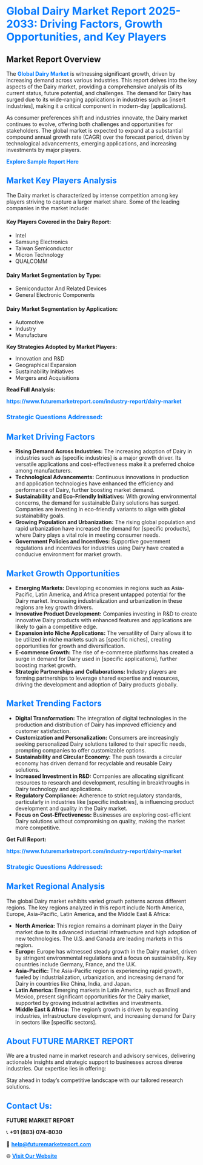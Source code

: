 <h1 style="color: #007BFF;">Global Dairy Market Report 2025-2033: Driving Factors, Growth Opportunities, and Key Players</h1>

<section id="overview">
<h2>Market Report Overview</h2>
<p>The <a href="https://www.futuremarketreport.com/industry-report/dairy-market" style="color: #007BFF; text-decoration: none;"><strong>Global Dairy Market</strong></a> is witnessing significant growth, driven by increasing demand across various industries. This report delves into the key aspects of the Dairy market, providing a comprehensive analysis of its current status, future potential, and challenges. The demand for Dairy has surged due to its wide-ranging applications in industries such as [insert industries], making it a critical component in modern-day [applications].</p>
<p>As consumer preferences shift and industries innovate, the Dairy market continues to evolve, offering both challenges and opportunities for stakeholders. The global market is expected to expand at a substantial compound annual growth rate (CAGR) over the forecast period, driven by technological advancements, emerging applications, and increasing investments by major players.</p>
</section>

<section id="overview">
<p><a href="https://www.futuremarketreport.com/request-sample/reportId=34606" style="color: #007BFF; text-decoration: none;"><strong>Explore Sample Report Here</strong></a></p>
</section>

<section id="key-players">
<h2 style="color: #007BFF;">Market Key Players Analysis</h2>
<p>The Dairy market is characterized by intense competition among key players striving to capture a larger market share. Some of the leading companies in the market include:</p>
<h4>Key Players Covered in the Dairy Report:</h4>
<ul><li>Intel</li><li>Samsung Electronics</li><li>Taiwan Semiconductor</li><li>Micron Technology</li><li>QUALCOMM</li></ul>
<h4>Dairy Market Segmentation by Type:</h4>
<ul><li>Semiconductor And Related Devices</li><li>General Electronic Components</li></ul>

<h4>Dairy Market Segmentation by Application:</h4>
<ul><li>Automotive</li><li>Industry</li><li>Manufacture</li></ul>
<p><strong>Key Strategies Adopted by Market Players:</strong></p>
<ul>
<li>Innovation and R&D</li>
<li>Geographical Expansion</li>
<li>Sustainability Initiatives</li>
<li>Mergers and Acquisitions</li>
</ul>
</section>

<section>
<p><strong>Read Full Analysis: </strong></p><a href="https://www.futuremarketreport.com/industry-report/dairy-market" style="color: #007BFF; text-decoration: none;"><strong>https://www.futuremarketreport.com/industry-report/dairy-market</strong></a>
<h3 style="color: #007BFF;">Strategic Questions Addressed:</h3>
</section>

<section id="driving-factors">
<h2 style="color: #007BFF;">Market Driving Factors</h2>
<ul>
<li><strong>Rising Demand Across Industries:</strong> The increasing adoption of Dairy in industries such as [specific industries] is a major growth driver. Its versatile applications and cost-effectiveness make it a preferred choice among manufacturers.</li>
<li><strong>Technological Advancements:</strong> Continuous innovations in production and application technologies have enhanced the efficiency and performance of Dairy, further boosting market demand.</li>
<li><strong>Sustainability and Eco-Friendly Initiatives:</strong> With growing environmental concerns, the demand for sustainable Dairy solutions has surged. Companies are investing in eco-friendly variants to align with global sustainability goals.</li>
<li><strong>Growing Population and Urbanization:</strong> The rising global population and rapid urbanization have increased the demand for [specific products], where Dairy plays a vital role in meeting consumer needs.</li>
<li><strong>Government Policies and Incentives:</strong> Supportive government regulations and incentives for industries using Dairy have created a conducive environment for market growth.</li>
</ul>
</section>

<section id="growth-opportunities">
<h2 style="color: #007BFF;">Market Growth Opportunities</h2>
<ul>
<li><strong>Emerging Markets:</strong> Developing economies in regions such as Asia-Pacific, Latin America, and Africa present untapped potential for the Dairy market. Increasing industrialization and urbanization in these regions are key growth drivers.</li>
<li><strong>Innovative Product Development:</strong> Companies investing in R&D to create innovative Dairy products with enhanced features and applications are likely to gain a competitive edge.</li>
<li><strong>Expansion into Niche Applications:</strong> The versatility of Dairy allows it to be utilized in niche markets such as [specific niches], creating opportunities for growth and diversification.</li>
<li><strong>E-commerce Growth:</strong> The rise of e-commerce platforms has created a surge in demand for Dairy used in [specific applications], further boosting market growth.</li>
<li><strong>Strategic Partnerships and Collaborations:</strong> Industry players are forming partnerships to leverage shared expertise and resources, driving the development and adoption of Dairy products globally.</li>
</ul>
</section>

<section id="trending-factors">
<h2 style="color: #007BFF;">Market Trending Factors</h2>
<ul>
<li><strong>Digital Transformation:</strong> The integration of digital technologies in the production and distribution of Dairy has improved efficiency and customer satisfaction.</li>
<li><strong>Customization and Personalization:</strong> Consumers are increasingly seeking personalized Dairy solutions tailored to their specific needs, prompting companies to offer customizable options.</li>
<li><strong>Sustainability and Circular Economy:</strong> The push towards a circular economy has driven demand for recyclable and reusable Dairy solutions.</li>
<li><strong>Increased Investment in R&D:</strong> Companies are allocating significant resources to research and development, resulting in breakthroughs in Dairy technology and applications.</li>
<li><strong>Regulatory Compliance:</strong> Adherence to strict regulatory standards, particularly in industries like [specific industries], is influencing product development and quality in the Dairy market.</li>
<li><strong>Focus on Cost-Effectiveness:</strong> Businesses are exploring cost-efficient Dairy solutions without compromising on quality, making the market more competitive.</li>
</ul>
</section>

<section>
<p><strong>Get Full Report: </strong></p><a href="https://www.futuremarketreport.com/industry-report/dairy-market" style="color: #007BFF; text-decoration: none;"><strong>https://www.futuremarketreport.com/industry-report/dairy-market</strong></a>
<h3 style="color: #007BFF;">Strategic Questions Addressed:</h3>
</section>


<section id="regional-analysis">
<h2 style="color: #007BFF;">Market Regional Analysis</h2>
<p>The global Dairy market exhibits varied growth patterns across different regions. The key regions analyzed in this report include North America, Europe, Asia-Pacific, Latin America, and the Middle East & Africa:</p>
<ul>
<li><strong>North America:</strong> This region remains a dominant player in the Dairy market due to its advanced industrial infrastructure and high adoption of new technologies. The U.S. and Canada are leading markets in this region.</li>
<li><strong>Europe:</strong> Europe has witnessed steady growth in the Dairy market, driven by stringent environmental regulations and a focus on sustainability. Key countries include Germany, France, and the U.K.</li>
<li><strong>Asia-Pacific:</strong> The Asia-Pacific region is experiencing rapid growth, fueled by industrialization, urbanization, and increasing demand for Dairy in countries like China, India, and Japan.</li>
<li><strong>Latin America:</strong> Emerging markets in Latin America, such as Brazil and Mexico, present significant opportunities for the Dairy market, supported by growing industrial activities and investments.</li>
<li><strong>Middle East & Africa:</strong> The region’s growth is driven by expanding industries, infrastructure development, and increasing demand for Dairy in sectors like [specific sectors].</li>
</ul>
</section>

<footer>
<h2 style="color: #007BFF;">About FUTURE MARKET REPORT</h2>
<p>We are a trusted name in market research and advisory services, delivering actionable insights and strategic support to businesses across diverse industries. Our expertise lies in offering:</p>

<p>Stay ahead in today’s competitive landscape with our tailored research solutions.</p>

<h2 style="color: #007BFF;">Contact Us:</h2>
<p><strong>FUTURE MARKET REPORT</strong></p>
<p>📞 <strong>+91 (883) 074-8030</strong></p>
<p>📧 <strong><a href="mailto:help@futuremarketreport.com" style="color: #007BFF;">help@futuremarketreport.com</a></strong></p>
<p>🌐 <strong><a href="https://www.futuremarketreport.com/" style="color: #007BFF;">Visit Our Website</a></strong></p>
</footer>